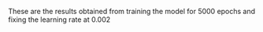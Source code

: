 These are the results obtained from training the model for 5000 epochs and fixing the learning rate at 0.002
